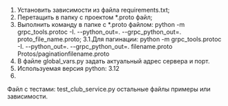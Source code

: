 1. Установить зависимости из файла requirements.txt;
2. Перетащить в папку с проектом *.proto файл;
3. Выполнить команду в папке с *.proto файлом: python -m grpc_tools.protoc -I. --python_out=. --grpc_python_out=. proto_file_name.proto;
3.1.Для пагинации: python -m grpc_tools.protoc -I. --python_out=. --grpc_python_out=. filename.proto Protos/paginationfilename.proto
4. В файле global_vars.py задать актуальный адрес сервера и порт.
5. Используемая версия python: 3.12
6. 
Файл с тестами: test_club_service.py остальные файлы примеры или зависимости.
